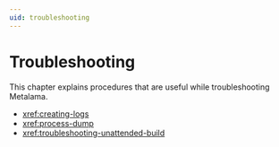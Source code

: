 ```yaml
---
uid: troubleshooting
---
```


# Troubleshooting

This chapter explains procedures that are useful while troubleshooting Metalama.

* <xref:creating-logs>
* <xref:process-dump>
* <xref:troubleshooting-unattended-build>

